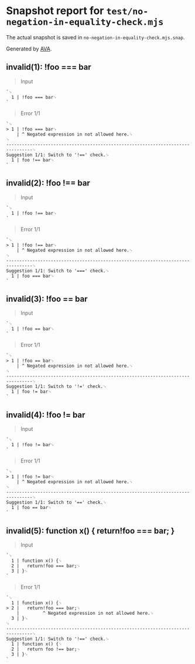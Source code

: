 # Snapshot report for `test/no-negation-in-equality-check.mjs`

The actual snapshot is saved in `no-negation-in-equality-check.mjs.snap`.

Generated by [AVA](https://avajs.dev).

## invalid(1): !foo === bar

> Input

    `␊
      1 | !foo === bar␊
    `

> Error 1/1

    `␊
    > 1 | !foo === bar␊
        | ^ Negated expression in not allowed here.␊
    ␊
    --------------------------------------------------------------------------------␊
    Suggestion 1/1: Switch to '!==' check.␊
      1 | foo !== bar␊
    `

## invalid(2): !foo !== bar

> Input

    `␊
      1 | !foo !== bar␊
    `

> Error 1/1

    `␊
    > 1 | !foo !== bar␊
        | ^ Negated expression in not allowed here.␊
    ␊
    --------------------------------------------------------------------------------␊
    Suggestion 1/1: Switch to '===' check.␊
      1 | foo === bar␊
    `

## invalid(3): !foo == bar

> Input

    `␊
      1 | !foo == bar␊
    `

> Error 1/1

    `␊
    > 1 | !foo == bar␊
        | ^ Negated expression in not allowed here.␊
    ␊
    --------------------------------------------------------------------------------␊
    Suggestion 1/1: Switch to '!=' check.␊
      1 | foo != bar␊
    `

## invalid(4): !foo != bar

> Input

    `␊
      1 | !foo != bar␊
    `

> Error 1/1

    `␊
    > 1 | !foo != bar␊
        | ^ Negated expression in not allowed here.␊
    ␊
    --------------------------------------------------------------------------------␊
    Suggestion 1/1: Switch to '==' check.␊
      1 | foo == bar␊
    `

## invalid(5): function x() { return!foo === bar; }

> Input

    `␊
      1 | function x() {␊
      2 | 	return!foo === bar;␊
      3 | }␊
    `

> Error 1/1

    `␊
      1 | function x() {␊
    > 2 | 	return!foo === bar;␊
        | 	      ^ Negated expression in not allowed here.␊
      3 | }␊
    ␊
    --------------------------------------------------------------------------------␊
    Suggestion 1/1: Switch to '!==' check.␊
      1 | function x() {␊
      2 | 	return foo !== bar;␊
      3 | }␊
    `

